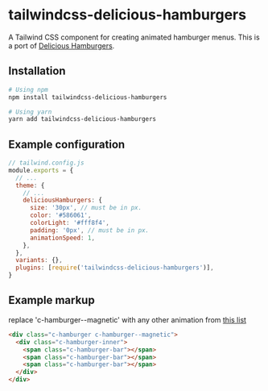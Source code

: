 # tailwindcss-delicious-hamburgers

A Tailwind CSS component for creating animated hamburger menus. This is a port of [Delicious Hamburgers](https://github.com/kapoko/delicious-hamburgers).

## Installation

```sh
# Using npm
npm install tailwindcss-delicious-hamburgers

# Using yarn
yarn add tailwindcss-delicious-hamburgers
```

## Example configuration

```js
// tailwind.config.js
module.exports = {
  // ...
  theme: {
    // ...
    deliciousHamburgers: {
      size: '30px', // must be in px.
      color: '#586061',
      colorLight: '#fff8f4',
      padding: '0px', // must be in px.
      animationSpeed: 1,
    },
  },
  variants: {},
  plugins: [require('tailwindcss-delicious-hamburgers')],
}
```

## Example markup

replace 'c-hamburger--magnetic' with any other animation from [this list](https://kapoko.github.io/delicious-hamburgers/)

```html
<div class="c-hamburger c-hamburger--magnetic">
  <div class="c-hamburger-inner">
    <span class="c-hamburger-bar"></span>
    <span class="c-hamburger-bar"></span>
    <span class="c-hamburger-bar"></span>
  </div>
</div>
```
